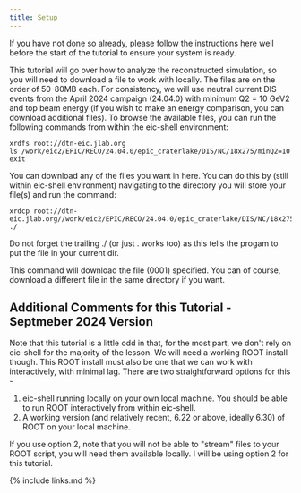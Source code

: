 ```yaml
---
title: Setup
---
```

If you have not done so already, please follow the instructions [here](https://eic.github.io/tutorial-setting-up-environment/setup.html) well before the start of the tutorial to ensure your system is ready.

This tutorial will go over how to analyze the reconstructed simulation, so you will need to download a file to work with locally. The files are on the order of 50-80MB each. For consistency, we will use neutral current DIS events from the April 2024 campaign (24.04.0) with minimum Q2 = 10 GeV2 and top beam energy (if you wish to make an energy comparison, you can download additional files). To browse the available files, you can run the following commands from within the eic-shell environment:

```console
xrdfs root://dtn-eic.jlab.org
ls /work/eic2/EPIC/RECO/24.04.0/epic_craterlake/DIS/NC/18x275/minQ2=10
exit
```

You can download any of the files you want in here. You can do this by (still within eic-shell environment) navigating to the directory you will store your file(s) and run the command:

```console
xrdcp root://dtn-eic.jlab.org//work/eic2/EPIC/RECO/24.04.0/epic_craterlake/DIS/NC/18x275/minQ2=10/pythia8NCDIS_18x275_minQ2=10_beamEffects_xAngle=-0.025_hiDiv_5.0001.eicrecon.tree.edm4eic.root ./
```

Do not forget the trailing ./ (or just . works too) as this tells the progam to put the file in your current dir.

This command will download the file (0001) specified. You can of course, download a different file in the same directory if you want.

## Additional Comments for this Tutorial - Septmeber 2024 Version

Note that this tutorial is a little odd in that, for the most part, we don't rely on eic-shell for the majority of the lesson. We will need a working ROOT install though. This ROOT install must also be one that we can work with interactively, with minimal lag. There are two straightforward options for this -

1. eic-shell running locally on your own local machine. You should be able to run ROOT interactively from within eic-shell.
2. A working version (and relatively recent, 6.22 or above, ideally 6.30) of ROOT on your local machine.

If you use option 2, note that you will not be able to "stream" files to your ROOT script, you will need them available locally. I will be using option 2 for this tutorial.

{% include links.md %}
